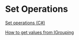 # Set Operations

[Set operations (C#)](https://docs.microsoft.com/en-us/dotnet/csharp/programming-guide/concepts/linq/set-operations?branch=main#union-and-unionby)

[How to get values from IGrouping](https://stackoverflow.com/questions/8521025/how-to-get-values-from-igrouping)